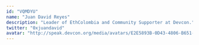 ```yaml
---
id: "VQMDYU"
name: "Juan David Reyes"
description: "Leader of EthColombia and Community Supporter at Devcon."
twitter: "0xjuandavid"
avatar: "http://speak.devcon.org/media/avatars/E2E5893B-0D43-4806-B651-B3F27A11032D_YcFF1r6.jpeg"
---
```

